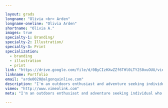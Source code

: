 ```yaml
---

layout: grads
longname: "Olivia <br> Arden"
longname-oneline: "Olivia Arden"
shortname: "Olivia A."
images: true
specialty-1: Branding/
specialty-2: Illustration/
specialty-3: Print
specialization:
  - branding
  - illustration
  - print
link: "https://drive.google.com/file/d/0ByCIzHXwZZf6THl0LTY2S0xuOUU/view?usp=sharing"
linkname: Portfolio
email: "arde0020@algonquinlive.com"
description: "I'm an outdoors enthusiast and adventure seeking individual who strives to translate both passion and energy into creating meaningful art!"
vimeo: "http://www.vimeolink.com"
meta: "I'm an outdoors enthusiast and adventure seeking individual who strives to translate both passion and energy into creating meaningful art!"

---
```

